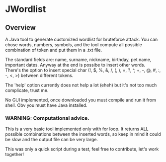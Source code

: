 # JWordlist

## Overview
A Java tool to generate customized wordlist for bruteforce attack. You can chose words, numbers, symbols, and the tool compute all possible combination of token and put them in a .txt file.

The standard fields are: name, surname, nickname, birthday, pet name, important dates. Anyway at the end is possibe to insert other words.
There's the option to insert special char (!, $, %, &, /, (, ), =, ?, ^, +, -, @, #, :, -, <, >) between different tokens.

The 'help' option currently does not help a lot (eheh) but it's not too much complicate, trust me.

No GUI implemented, once downloaded you must compile and run it from shell. Obv you must have Java installed.

### WARNING: Computational advice. 

This is a very basic tool implemented only with for loop. It returns ALL possible combinations between the inserted words, so keep in mind it could be slow and the output file can be very large.

This was only a quick script during a test, feel free to contribute, let's work together!

